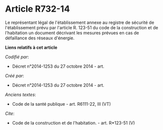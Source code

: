 # Article R732-14

Le représentant légal de l'établissement annexe au registre de sécurité de l'établissement prévu par l'article R. 123-51 du
code de la construction et de l'habitation un document décrivant les mesures prévues en cas de défaillance des réseaux
d'énergie.

**Liens relatifs à cet article**

_Codifié par_:

  - Décret n°2014-1253 du 27 octobre 2014 - art.

_Créé par_:

  - Décret n°2014-1253 du 27 octobre 2014 - art.

_Anciens textes_:

  - Code de la santé publique - art. R6111-22, III (VT)

_Cite_:

  - Code de la construction et de l'habitation. - art. R*123-51 (V)
